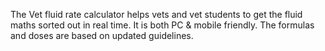 The Vet fluid rate calculator helps vets and vet students to get the fluid maths sorted out in real time. It is both PC & mobile friendly. The formulas and doses are based on updated guidelines. 
